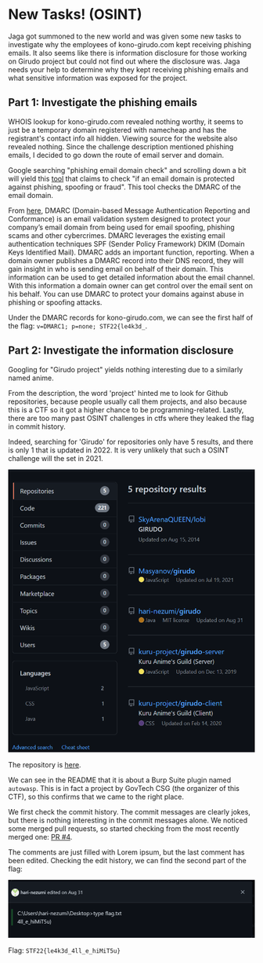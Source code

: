 # New Tasks! (OSINT)

Jaga got summoned to the new world and was given some new tasks to investigate why the employees of kono-girudo.com kept receiving phishing emails. It also seems like there is information disclosure for those working on Girudo project but could not find out where the disclosure was.
Jaga needs your help to determine why they kept receiving phishing emails and what sensitive information was exposed for the project.

## Part 1: Investigate the phishing emails

WHOIS lookup for kono-girudo.com revealed nothing worthy, it seems to just be a temporary domain registered with namecheap and has the registrant's contact info all hidden. Viewing source for the website also revealed nothing. Since the challenge description mentioned phishing emails, I decided to go down the route of email server and domain.

Google searching "phishing email domain check" and scrolling down a bit will yield this [tool](https://dmarcian.com/domain-checker/) that claims to check "if an email domain is protected against phishing, spoofing or fraud". This tool checks the DMARC of the email domain.

From [here](https://www.dmarcanalyzer.com/dmarc/), DMARC (Domain-based Message Authentication Reporting and Conformance) is an email validation system designed to protect your company’s email domain from being used for email spoofing, phishing scams and other cybercrimes. DMARC leverages the existing email authentication techniques SPF (Sender Policy Framework) DKIM (Domain Keys Identified Mail). DMARC adds an important function, reporting. When a domain owner publishes a DMARC record into their DNS record, they will gain insight in who is sending email on behalf of their domain. This information can be used to get detailed information about the email channel. With this information a domain owner can get control over the email sent on his behalf. You can use DMARC to protect your domains against abuse in phishing or spoofing attacks.

Under the DMARC records for kono-girudo.com, we can see the first half of the flag: `v=DMARC1; p=none; STF22{le4k3d_`.

## Part 2: Investigate the information disclosure

Googling for "Girudo project" yields nothing interesting due to a similarly named anime.

From the description, the word 'project' hinted me to look for Github repositories, because people usually call them projects, and also because this is a CTF so it got a higher chance to be programming-related. Lastly, there are too many past OSINT challenges in ctfs where they leaked the flag in commit history.

Indeed, searching for 'Girudo' for repositories only have 5 results, and there is only 1 that is updated in 2022. It is very unlikely that such a OSINT challenge will the set in 2021.

![img.png](img.png)

The repository is [here](https://github.com/hari-nezumi/girudo).

We can see in the README that it is about a Burp Suite plugin named `autowasp`. This is in fact a project by GovTech CSG (the organizer of this CTF), so this confirms that we came to the right place.

We first check the commit history. The commit messages are clearly jokes, but there is nothing interesting in the commit messages alone. We noticed some merged pull requests, so started checking from the most recently merged one: [PR #4](https://github.com/hari-nezumi/girudo/pull/4).

The comments are just filled with Lorem ipsum, but the last comment has been edited. Checking the edit history, we can find the second part of the flag:

![img_1.png](img_1.png)

Flag: `STF22{le4k3d_4ll_e_hiMiT5u}`